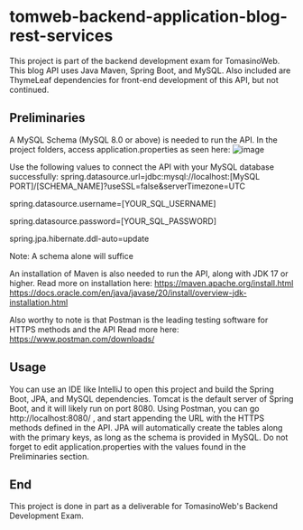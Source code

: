 # tomweb-backend-application-blog-rest-services
This project is part of the backend development exam for TomasinoWeb.
This blog API uses Java Maven, Spring Boot, and MySQL.
Also included are ThymeLeaf dependencies for front-end development of this API, but not continued.

## Preliminaries
A MySQL Schema (MySQL 8.0 or above) is needed to run the API. In the project folders, access application.properties as seen here:
![image](https://github.com/spadrejuan/tomweb-backend-application-blog-rest-services/assets/145114916/0484a169-3b39-467b-9ba5-978c02903f60)

Use the following values to connect the API with your MySQL database successfully:
spring.datasource.url=jdbc:mysql://localhost:[MySQL PORT]/[SCHEMA_NAME]?useSSL=false&serverTimezone=UTC

spring.datasource.username=[YOUR_SQL_USERNAME]

spring.datasource.password=[YOUR_SQL_PASSWORD]

spring.jpa.hibernate.ddl-auto=update

Note:
A schema alone will suffice

An installation of Maven is also needed to run the API, along with JDK 17 or higher. 
Read more on installation here: 
https://maven.apache.org/install.html
https://docs.oracle.com/en/java/javase/20/install/overview-jdk-installation.html

Also worthy to note is that Postman is the leading testing software for HTTPS methods and the API
Read more here:
https://www.postman.com/downloads/

## Usage
You can use an IDE like IntelliJ to open this project and build the Spring Boot, JPA, and MySQL dependencies.
Tomcat is the default server of Spring Boot, and it will likely run on port 8080.
Using Postman, you can go http://localhost:8080/ , and start appending the URL with the HTTPS methods defined in the API.
JPA will automatically create the tables along with the primary keys, as long as the schema is provided in MySQL. 
Do not forget to edit application.properties with the values found in the Preliminaries section.

## End
This project is done in part as a deliverable for TomasinoWeb's Backend Development Exam.
